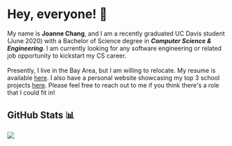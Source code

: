 <!-- Ask me about my fandom side projects... ;) -->

# Hey, everyone! 👋

My name is **Joanne Chang**, and I am a recently graduated UC Davis student (June 2020) with a Bachelor of Science degree in ***Computer Science & Engineering***. 
I am currently looking for any software engineering or related job opportunity to kickstart my CS career. 
<br><br>
Presently, I live in the Bay Area, but I am willing to relocate. 
My resume is available [here](https://joanne-chang.github.io/pages/resume.html). 
I also have a personal website showcasing my top 3 school projects [here](http://joanne-chang.github.io). 
Please feel free to reach out to me if you think there's a role that I could fit in!

## GitHub Stats 📊
<img src="https://github-readme-stats.vercel.app/api?username=joanne-chang&&show_icons=true&title_color=ffffff&icon_color=bb2acf&text_color=daf7dc&bg_color=151515">
